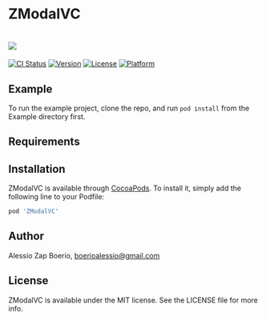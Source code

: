 # ZModalVC
# ![](https://i.imgur.com/yh2QuJQ.png)

[![CI Status](https://img.shields.io/travis/Alessio%20Zap%20Boerio/ZModalVC.svg?style=flat)](https://travis-ci.org/Alessio%20Zap%20Boerio/ZModalVC)
[![Version](https://img.shields.io/cocoapods/v/ZModalVC.svg?style=flat)](https://cocoapods.org/pods/ZModalVC)
[![License](https://img.shields.io/cocoapods/l/ZModalVC.svg?style=flat)](https://cocoapods.org/pods/ZModalVC)
[![Platform](https://img.shields.io/cocoapods/p/ZModalVC.svg?style=flat)](https://cocoapods.org/pods/ZModalVC)

## Example

To run the example project, clone the repo, and run `pod install` from the Example directory first.

## Requirements

## Installation

ZModalVC is available through [CocoaPods](https://cocoapods.org). To install
it, simply add the following line to your Podfile:

```ruby
pod 'ZModalVC'
```

## Author

Alessio Zap Boerio, boerioalessio@gmail.com

## License

ZModalVC is available under the MIT license. See the LICENSE file for more info.
